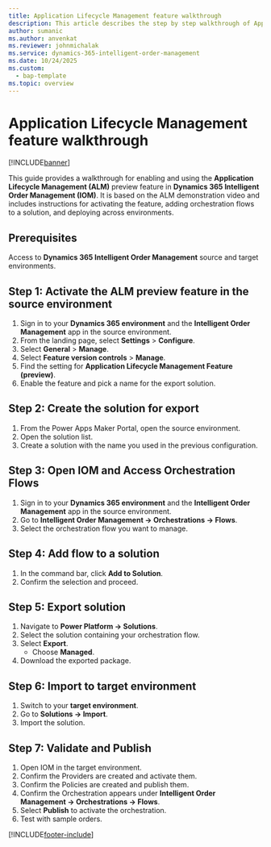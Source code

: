```yaml
---
title: Application Lifecycle Management feature walkthrough
description: This article describes the step by step walkthrough of Application Lifecyle Management preview.
author: sumanic
ms.author: anvenkat
ms.reviewer: johnmichalak
ms.service: dynamics-365-intelligent-order-management
ms.date: 10/24/2025
ms.custom: 
  - bap-template
ms.topic: overview
---
```


# Application Lifecycle Management feature walkthrough

[!INCLUDE[banner](includes/banner.md)]

This guide provides a walkthrough for enabling and using the **Application Lifecycle Management (ALM)** preview feature in **Dynamics 365 Intelligent Order Management (IOM)**. It is based on the ALM demonstration video and includes instructions for activating the feature, adding orchestration flows to a solution, and deploying across environments.

## Prerequisites

Access to **Dynamics 365 Intelligent Order Management** source and target environments.

## Step 1: Activate the ALM preview feature in the source environment

1. Sign in to your **Dynamics 365 environment** and the **Intelligent Order Management** app in the source environment.
1. From the landing page, select **Settings** > **Configure**.
1. Select **General** > **Manage**.
1. Select **Feature version controls** > **Manage**.
1. Find the setting for **Application Lifecycle Management Feature (preview)**.
1. Enable the feature and pick a name for the export solution.

## Step 2: Create the solution for export

1. From the Power Apps Maker Portal, open the source environment.
1. Open the solution list.
1. Create a solution with the name you used in the previous configuration.

## Step 3: Open IOM and Access Orchestration Flows

1. Sign in to your **Dynamics 365 environment** and the **Intelligent Order Management** app in the source environment.
1. Go to **Intelligent Order Management → Orchestrations → Flows**.
1. Select the orchestration flow you want to manage.

## Step 4: Add flow to a solution

1. In the command bar, click **Add to Solution**.
1. Confirm the selection and proceed.

## Step 5: Export solution

1. Navigate to **Power Platform → Solutions**.
1. Select the solution containing your orchestration flow.
1. Select **Export**.
   - Choose **Managed**.
1. Download the exported package.

## Step 6: Import to target environment

1. Switch to your **target environment**.
1. Go to **Solutions → Import**.
1. Import the solution.

## Step 7: Validate and Publish

1. Open IOM in the target environment.
1. Confirm the Providers are created and activate them.
1. Confirm the Policies are created and publish them.
1. Confirm the Orchestration appears under **Intelligent Order Management → Orchestrations → Flows**.
1. Select **Publish** to activate the orchestration.
1. Test with sample orders.

[!INCLUDE[footer-include](includes/footer-banner.md)]